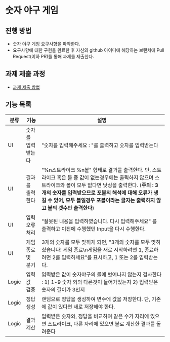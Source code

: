 # 숫자 야구 게임
## 진행 방법
* 숫자 야구 게임 요구사항을 파악한다.
* 요구사항에 대한 구현을 완료한 후 자신의 github 아이디에 해당하는 브랜치에 Pull Request(이하 PR)를 통해 과제를 제출한다.

## 과제 제출 과정
* [과제 제출 방법](https://github.com/next-step/nextstep-docs/tree/master/precourse)

## 기능 목록

|분류|기능|설명|
|--------|------|---|
|UI   |숫자를 입력받는다|"숫자를 입력해주세요 : "를 출력하고 숫자를 입력받는다|
|UI   |결과를 출력한다|"%n스트라이크 %n볼" 형태로 결과를 출력한다. 단, 스트라이크 혹은 볼 중 값이 없는경우에는 출력하지 않으며 스트라이크와 볼이 모두 없다면 낫싱을 출력한다. (**주의 : 3개의 숫자를 입력받으므로 포볼의 해석에 대해 오류가 생길 수 있어, 모두 볼일경우 포볼이라는 글자는 출력하지 않고 볼의 갯수만 출력한다**) |
|UI   |입력 오류 처리|"잘못된 내용을 입력하였습니다. 다시 입력해주세요" 를 출력하고 이전에 수행했던 Input을 다시 수행한다. |
|UI   |게임 종료 및 분기|3개의 숫자를 모두 맞히게 되면, "3개의 숫자를 모두 맞히셨습니다! 게임 종료\n게임을 새로 시작하려면 1, 종료하려면 2를 입력하세요"를 표시하고, 1 또는 2를 입력받는다. |
|Logic|입력값 검증|입력받은 값이 숫자야구의 룰에 벗어나지 않는지 검사한다 : 1) 1-9 숫자 외의 다른것이 들어가있는지 2) 입력받은 숫자의 길이가 3인지 |
|Logic|정답 생성|랜덤으로 정답을 생성하여 변수에 값을 저장한다. 단, 기존에 값이 있다면 새로 저장해야 한다.|
|Logic|결과 계산|입력받은 숫자와, 정답을 비교하여 같은 수가 자리에 있으면 스트라이크, 다른 자리에 있으면 볼로 계산한 결과를 돌려준다|
